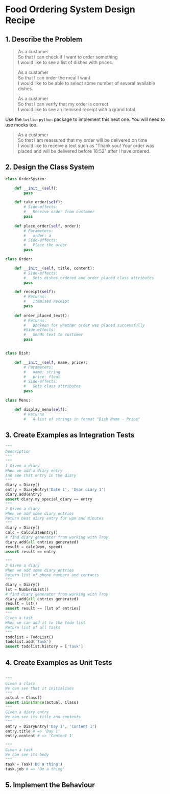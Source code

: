 # Food Ordering System Design Recipe

## 1. Describe the Problem

> As a customer  
> So that I can check if I want to order something  
> I would like to see a list of dishes with prices.
> 
> As a customer  
> So that I can order the meal I want  
> I would like to be able to select some number of several available dishes.
> 
> As a customer  
> So that I can verify that my order is correct  
> I would like to see an itemised receipt with a grand total.

Use the `twilio-python` package to implement this next one. You will need to use
mocks too.

> As a customer  
> So that I am reassured that my order will be delivered on time  
> I would like to receive a text such as "Thank you! Your order was placed and
> will be delivered before 18:52" after I have ordered.

## 2. Design the Class System

```python
class OrderSystem:

    def __init__(self):
        pass

    def take_order(self):
        # Side-effects:
        #   Receive order from customer
        pass
    
    def place_order(self, order):
        # Parameters:
        #   order: a 
        # Side-effects:
        #   Place the order
        pass

class Order:

    def __init__(self, title, content):
        # Side-effects:
        #   Sets dishes_ordered and order_placed class attributes
        pass

    def receipt(self):
        # Returns:
        #   Itemised Receipt
        pass
    
    def order_placed_text():
        # Returns:
        #   Boolean for whether order was placed successfully
        #Side-effects:
        #   Sends text to customer
        pass


class Dish:

    def __init__(self, name, price):
        # Parameters:
        #   name: string
        #   price: float
        # Side-effects:
        #   Sets class attributes
        pass

class Menu:

    def display_menu(self):
        # Returns
        #   A list of strings in format "Dish Name - Price"

```
## 3. Create Examples as Integration Tests

```python
"""
Description
"""
"""
1 Given a diary
When we add a diary entry
And see that entry in the diary
"""
diary = Diary()
entry = DiaryEntry('Date 1', 'Dear diary 1')
diary.add(entry)
assert diary.my_special_diary == entry
"""
2 Given a diary
When we add some diary entries
Return best diary entry for wpm and minutes
"""
diary = Diary()
calc = CalculateEntry()
# find diary generator from working with Troy
diary.add(all entries generated)
result = calc(wpm, speed)
assert result == entry

"""
3 Given a diary
When we add some diary entries
Return list of phone numbers and contacts
"""
diary = Diary()
lst = NumbersList()
# find diary generator from working with Troy
diary.add(all entries generated)
result = lst()
assert result == [lst of entries]
"""
Given a task
When we can add it to the todo list
Return list of all tasks
"""
todolist = TodoList()
todolist.add('Task')
assert todolist.history = ['Task']

```
## 4. Create Examples as Unit Tests
```python

"""
Given a class
We can see that it initialises
"""
actual = Class()
assert isinstance(actual, Class)
"""
Given a diary entry
We can see its title and contents
"""
entry = DiaryEntry('Day 1', 'Content 1')
entry.title # => 'Day 1'
entry.content # => 'Content 1'

"""
Given a task
We can see its body
"""
task = Task('Do a thing')
task.job # => 'Do a thing'
```


## 5. Implement the Behaviour

```python

```
